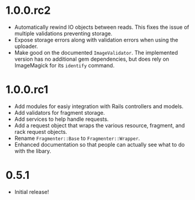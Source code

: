 # 1.0.0.rc2

* Automatically rewind IO objects between reads. This fixes the issue of
  multiple validations preventing storage.
* Expose storage errors along with validation errors when using the uploader.
* Make good on the documented `ImageValidator`. The implemented version has no
  additional gem dependencies, but does rely on ImageMagick for its `identify`
  command.

# 1.0.0.rc1

* Add modules for easiy integration with Rails controllers and models.
* Add validators for fragment storage.
* Add services to help handle requests.
* Add a request object that wraps the various resource, fragment, and rack
  request objects.
* Rename `Fragmenter::Base` to `Fragmenter::Wrapper`.
* Enhanced documentation so that people can actually see what to do with the
  libary.

# 0.5.1

* Initial release!
